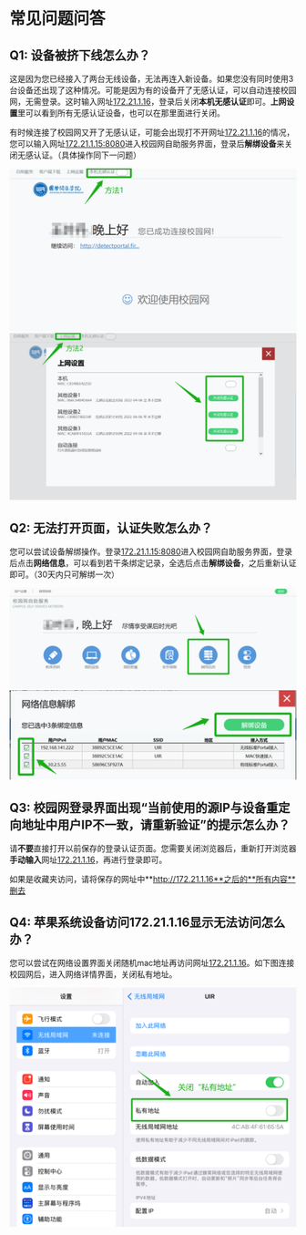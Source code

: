 # 常见问题问答


## Q1: 设备被挤下线怎么办？

这是因为您已经接入了两台无线设备，无法再连入新设备。如果您没有同时使用3台设备还出现了这种情况。可能是因为有的设备开了无感认证，可以自动连接校园网，无需登录。这时输入网址[172.21.1.16](http://172.21.1.16)，登录后关闭**本机无感认证**即可。**上网设置**里可以看到所有无感认证设备，也可以在那里面进行关闭。

有时候连接了校园网又开了无感认证，可能会出现打不开网址[172.21.1.16](http://172.21.1.16)的情况，您可以输入网址[172.21.1.15:8080](http://172.21.1.15:8080)进入校园网自助服务界面，登录后**解绑设备**来关闭无感认证。（具体操作同下一问题）

![](images/1.png)
![](images/2.png)

## Q2: 无法打开页面，认证失败怎么办？

您可以尝试设备解绑操作。登录[172.21.1.15:8080](http://172.21.1.15:8080)进入校园网自助服务界面，登录后点击**网络信息**，可以看到若干条绑定记录，全选后点击**解绑设备**，之后重新认证即可。（30天内只可解绑一次）

![](images/3.png)
![](images/4.png)

## Q3: 校园网登录界面出现“当前使用的源IP与设备重定向地址中用户IP不一致，请重新验证”的提示怎么办？

请**不要**直接打开以前保存的登录认证页面。您需要关闭浏览器后，重新打开浏览器**手动输入**网址[172.21.1.16](http://172.21.1.16)，再进行登录即可。

如果是收藏夹访问，请将保存的网址中**http://172.21.1.16**之后的**所有内容**删去

## Q4: 苹果系统设备访问172.21.1.16显示无法访问怎么办？

您可以尝试在网络设置界面关闭随机mac地址再访问网址[172.21.1.16](http://172.21.1.16)。如下图连接校园网后，进入网络详情界面，关闭私有地址。

![](images/5.png)
